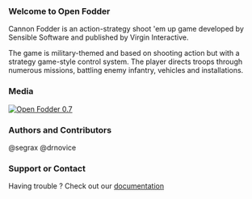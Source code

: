 ### Welcome to Open Fodder
Cannon Fodder is an action-strategy shoot 'em up game developed by Sensible Software and published by Virgin Interactive.

The game is military-themed and based on shooting action but with a strategy game-style control system. The player directs troops through numerous missions, battling enemy infantry, vehicles and installations.

### Media
[![Open Fodder 0.7](http://i.imgur.com/Lifq0rX.png)](https://www.youtube.com/watch?v=c9iu7Jwm3Ak "Open Fodder 0.7")

### Authors and Contributors
@segrax
@drnovice

### Support or Contact
Having trouble ? Check out our [documentation](https://github.com/OpenFodder/openfodder/wiki)
